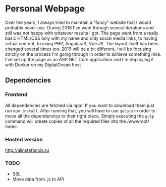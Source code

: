# Personal Webpage

Over the years, I always tried to maintain a "fancy" website that I would probably never use.
During 2018 I've went through several iterations and still was not happy with whatever results I got. The page went from a really basic HTML/CSS only with my name and only social media links, to having actual content, to using PHP, AngularJS, Vue.JS. The layout itself has been changed several times too.
2019 will be a bit different, I will be focusing strictly on the process I'm going through in order to achieve something nice. I've set up the page as an ASP.NET Core application and I'm deploying it with Docker on my DigitalOcean host

## Dependencies

### Frontend
All dependencies are fetched via npm. If you want to download them just run `npm install`. After running that, you will have to use `gulpjs` in order to move
all the dependencies to their right place. Simply executing the `gulp` command will create copies of all the required files into the /wwwroot/ folder.

### Hosted version

http://alinstefanola.ru

### TODO
* SSL
* Move data from .js to API
